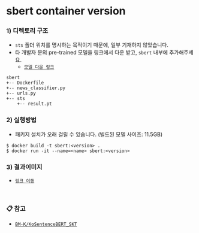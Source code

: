 # sbert container version

### 1) 디렉토리 구조

- `sts` 폴더 위치를 명시하는 목적이기 때문에, 일부 기재하지 않았습니다.
- 타 개발자 분의 pre-trained 모델을 링크에서 다운 받고, `sbert` 내부에 추가해주세요.
  - <a href="https://drive.google.com/drive/folders/1fLYRi7W6J3rxt-KdGALBXMUS2W4Re7II">`모델 다운 링크`</a> 

```
sbert
+-- Dockerfile
+-- news_classifier.py
+-- urls.py
+-- sts
    +-- result.pt
```

### 2) 실행방법
- 패키지 설치가 오래 걸릴 수 있습니다. (빌드된 모델 사이즈: 11.5GB) 
```
$ docker build -t sbert:<version> .
$ docker run -it --name=<name> sbert:<version>
```

### 3) 결과이미지
- <a href="https://github.com/myejin/news_scrapper_Django/tree/feature/bert-test/tests/news_classify/ko_sbert_test_result">`링크 이동`</a>
<br>

### :clipboard: 참고

- <a href="https://github.com/BM-K/KoSentenceBERT_SKT">`BM-K/KoSentenceBERT_SKT`</a>

